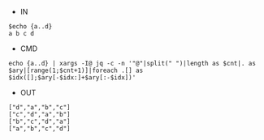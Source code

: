 - IN
```
$echo {a..d}
a b c d
```

- CMD
```
echo {a..d} | xargs -I@ jq -c -n '"@"|split(" ")|length as $cnt|. as $ary|[range(1;$cnt+1)]|foreach .[] as $idx([];$ary[-$idx:]+$ary[:-$idx])'
```

- OUT
```
["d","a","b","c"]
["c","d","a","b"]
["b","c","d","a"]
["a","b","c","d"]
```
